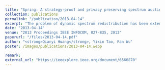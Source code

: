 ```yaml
---
title: "Spring: A strategy-proof and privacy preserving spectrum auction mechanism"
collection: publications
permalink: "/publication/2013-04-14"
excerpt: "The problem of dynamic spectrum redistribution has been extensively studied in recent years. Auction is believed to be one of the most effective tools to solve this problem. A great number of strategy-proof auction mechanisms have been proposed to improve spectrum allocation efficiency by stimulating bidders to truthfully reveal their valuations of spectrum, which are the private information of bidders. However, none of these approaches protects bidders' privacy. In this paper, we present SPRING, which is the first Strategy-proof and PRivacy preservING spectrum auction mechanism. We not only rigorously prove the properties of SPRING, but also extensively evaluate its performance. Our evaluation results show that SPRING achieves good spectrum redistribution efficiency with low overhead."
date: "2013-04-14"
venue: "2013 Proceedings IEEE INFOCOM, 827-835, 2013"
paperurl: "/files/2013-04-14.pdf"
author: "<strong>Qianyi Huang</strong>, Yixin Tao, Fan Wu"
poster: /images/publications/2013-04-14.webp

remark:
external_url: "https://ieeexplore.ieee.org/document/6566870"
---
```

